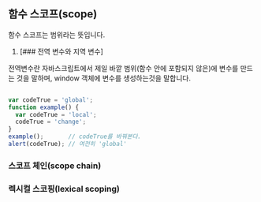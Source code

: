 ## 함수 스코프(scope)

함수 스코프는 범위라는 뜻입니다.

1. [### 전역 변수와 지역 변수]

전역변수란 자바스크립트에서 제일 바깥 범위(함수 안에 포함되지 않은)에 변수를 만드는 것을 말하며, window 객체에 변수를 생성하는것을 말합니다.

```javascript

var codeTrue = 'global';
function example() {
  var codeTrue = 'local';
  codeTrue = 'change';
}
example();       // codeTrue를 바꿔본다.
alert(codeTrue); // 여전히 'global'

```




### 스코프 체인(scope chain)

### 렉시컬 스코핑(lexical scoping)
